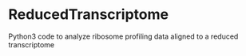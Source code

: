 # ReducedTranscriptome
Python3 code to analyze ribosome profiling data aligned to a reduced transcriptome
